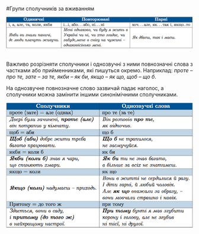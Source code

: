 #Групи сполучникiв за вживанням

<div class="center">
<img src="../pics/11/6.png" width="700px" class="center"/>
</div>
<br>

Важливо розрiзняти сполучники i однозвучнi з ними повнозначнi слова з частками або прийменниками, якi пишуться окремо. Наприклад: <i>проте – про те, зате – за те, якби – як би, якщо – як що, щоб – що б</i>.
<br>

На однозвучне повнозначне слово зазвичай падає наголос, а сполучники можна замiнити iншими синонiмiчними сполучниками.


<div class="center">
<img src="../pics/11/7.png" width="700px" class="center"/>
</div>
<br>